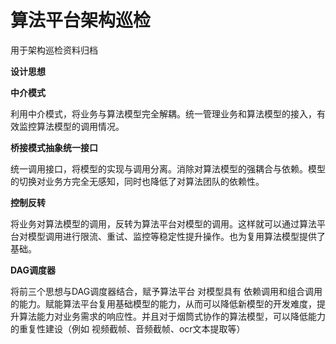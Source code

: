# 算法平台架构巡检
用于架构巡检资料归档

<p><strong>设计思想</strong></p>

<p><strong>中介模式</strong></p>
<p>利用中介模式，将业务与算法模型完全解耦。统一管理业务和算法模型的接入，有效监控算法模型的调用情况。</p>

<p><strong>桥接模式抽象统一接口</strong></p>
<p>统一调用接口，将模型的实现与调用分离。消除对算法模型的强耦合与依赖。模型的切换对业务方完全无感知，同时也降低了对算法团队的依赖性。</p>

<p><strong>控制反转</strong></p>
<p>将业务对算法模型的调用，反转为算法平台对模型的调用。这样就可以通过算法平台对模型调用进行限流、重试、监控等稳定性提升操作。也为复用算法模型提供了基础。</p>

<p><strong>DAG调度器</strong></p>
<p>将前三个思想与DAG调度器结合，赋予算法平台 对模型具有 依赖调用和组合调用的能力。赋能算法平台复用基础模型的能力，从而可以降低新模型的开发难度，提升算法能力对业务需求的响应性。并且对于烟筒式协作的算法模型，可以降低能力的重复性建设（例如 视频截帧、音频截帧、ocr文本提取等）</p>
